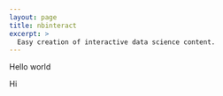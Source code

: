 ```yaml
---
layout: page
title: nbinteract
excerpt: >
  Easy creation of interactive data science content.
---
```


Hello world

Hi
